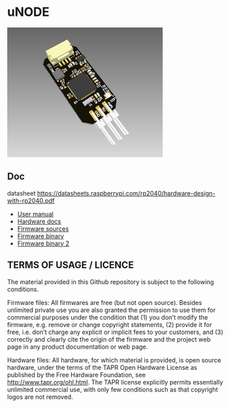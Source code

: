 # uNODE

<img src="doc/view.png" alt="drawing" height="300"/>

## Doc

datasheet https://datasheets.raspberrypi.com/rp2040/hardware-design-with-rp2040.pdf



- [User manual](https://innopolisaero.github.io/inno_uavcan_node_binaries/guide/can_pwm/)
- [Hardware docs](doc/doc.pdf)
- [Firmware sources](https://github.com/InnopolisAero/node)
- [Firmware binary](https://github.com/InnopolisAero/inno_uavcan_node_binaries/releases)
- [Firmware binary 2](https://github.com/PonomarevDA/binaries)

## TERMS OF USAGE / LICENCE

The material provided in this Github repository is subject to the following conditions. 

Firmware files: All firmwares are free (but not open source). Besides unlimited private use you are also granted the permission to use them for commercial purposes under the condition that (1) you don’t modify the firmware, e.g. remove or change copyright statements, (2) provide it for free, i.e. don’t charge any explicit or implicit fees to your customers, and (3) correctly and clearly cite the origin of the firmware and the project web page in any product documentation or web page. 

Hardware files: All hardware, for which material is provided, is open source hardware, under the terms of the TAPR Open Hardware License as published by the Free Hardware Foundation, see http://www.tapr.org/ohl.html. The TAPR license explicitly permits essentially unlimited commercial use, with only few conditions such as that copyright logos are not removed.
